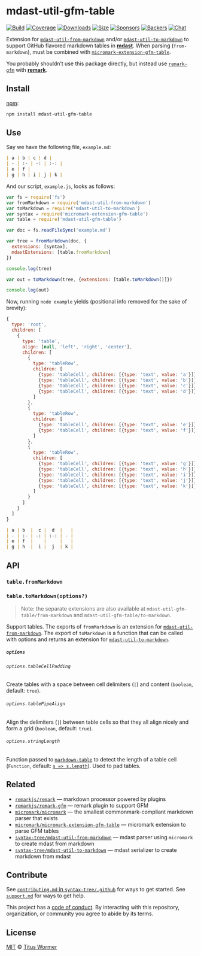 # mdast-util-gfm-table

[![Build][build-badge]][build]
[![Coverage][coverage-badge]][coverage]
[![Downloads][downloads-badge]][downloads]
[![Size][size-badge]][size]
[![Sponsors][sponsors-badge]][collective]
[![Backers][backers-badge]][collective]
[![Chat][chat-badge]][chat]

Extension for [`mdast-util-from-markdown`][from-markdown] and/or
[`mdast-util-to-markdown`][to-markdown] to support GitHub flavored markdown
tables in **[mdast][]**.
When parsing (`from-markdown`), must be combined with
[`micromark-extension-gfm-table`][extension].

You probably shouldn’t use this package directly, but instead use
[`remark-gfm`][remark-gfm] with **[remark][]**.

## Install

[npm][]:

```sh
npm install mdast-util-gfm-table
```

## Use

Say we have the following file, `example.md`:

```markdown
| a | b | c | d |
| - | :- | -: | :-: |
| e | f |
| g | h | i | j | k |
```

And our script, `example.js`, looks as follows:

```js
var fs = require('fs')
var fromMarkdown = require('mdast-util-from-markdown')
var toMarkdown = require('mdast-util-to-markdown')
var syntax = require('micromark-extension-gfm-table')
var table = require('mdast-util-gfm-table')

var doc = fs.readFileSync('example.md')

var tree = fromMarkdown(doc, {
  extensions: [syntax],
  mdastExtensions: [table.fromMarkdown]
})

console.log(tree)

var out = toMarkdown(tree, {extensions: [table.toMarkdown()]})

console.log(out)
```

Now, running `node example` yields (positional info removed for the sake of
brevity):

```js
{
  type: 'root',
  children: [
    {
      type: 'table',
      align: [null, 'left', 'right', 'center'],
      children: [
        {
          type: 'tableRow',
          children: [
            {type: 'tableCell', children: [{type: 'text', value: 'a'}]},
            {type: 'tableCell', children: [{type: 'text', value: 'b'}]},
            {type: 'tableCell', children: [{type: 'text', value: 'c'}]},
            {type: 'tableCell', children: [{type: 'text', value: 'd'}]}
          ]
        },
        {
          type: 'tableRow',
          children: [
            {type: 'tableCell', children: [{type: 'text', value: 'e'}]},
            {type: 'tableCell', children: [{type: 'text', value: 'f'}]}
          ]
        },
        {
          type: 'tableRow',
          children: [
            {type: 'tableCell', children: [{type: 'text', value: 'g'}]},
            {type: 'tableCell', children: [{type: 'text', value: 'h'}]},
            {type: 'tableCell', children: [{type: 'text', value: 'i'}]},
            {type: 'tableCell', children: [{type: 'text', value: 'j'}]},
            {type: 'tableCell', children: [{type: 'text', value: 'k'}]}
          ]
        }
      ]
    }
  ]
}
```

```markdown
| a | b  |  c |  d  |   |
| - | :- | -: | :-: | - |
| e | f  |    |     |   |
| g | h  |  i |  j  | k |
```

## API

### `table.fromMarkdown`

### `table.toMarkdown(options?)`

> Note: the separate extensions are also available at
> `mdast-util-gfm-table/from-markdown` and
> `mdast-util-gfm-table/to-markdown`.

Support tables.
The exports of `fromMarkdown` is an extension for
[`mdast-util-from-markdown`][from-markdown].
The export of `toMarkdown` is a function that can be called with options and
returns an extension for [`mdast-util-to-markdown`][to-markdown].

##### `options`

###### `options.tableCellPadding`

Create tables with a space between cell delimiters (`|`) and content (`boolean`,
default: `true`).

###### `options.tablePipeAlign`

Align the delimiters (`|`) between table cells so that they all align nicely and
form a grid (`boolean`, default: `true`).

###### `options.stringLength`

Function passed to [`markdown-table`][markdown-table] to detect the length of a
table cell (`Function`, default: [`s => s.length`][string-length]).
Used to pad tables.

## Related

*   [`remarkjs/remark`][remark]
    — markdown processor powered by plugins
*   [`remarkjs/remark-gfm`][remark-gfm]
    — remark plugin to support GFM
*   [`micromark/micromark`][micromark]
    — the smallest commonmark-compliant markdown parser that exists
*   [`micromark/micromark-extension-gfm-table`][extension]
    — micromark extension to parse GFM tables
*   [`syntax-tree/mdast-util-from-markdown`][from-markdown]
    — mdast parser using `micromark` to create mdast from markdown
*   [`syntax-tree/mdast-util-to-markdown`][to-markdown]
    — mdast serializer to create markdown from mdast

## Contribute

See [`contributing.md` in `syntax-tree/.github`][contributing] for ways to get
started.
See [`support.md`][support] for ways to get help.

This project has a [code of conduct][coc].
By interacting with this repository, organization, or community you agree to
abide by its terms.

## License

[MIT][license] © [Titus Wormer][author]

<!-- Definitions -->

[build-badge]: https://img.shields.io/travis/syntax-tree/mdast-util-gfm-table.svg

[build]: https://travis-ci.org/syntax-tree/mdast-util-gfm-table

[coverage-badge]: https://img.shields.io/codecov/c/github/syntax-tree/mdast-util-gfm-table.svg

[coverage]: https://codecov.io/github/syntax-tree/mdast-util-gfm-table

[downloads-badge]: https://img.shields.io/npm/dm/mdast-util-gfm-table.svg

[downloads]: https://www.npmjs.com/package/mdast-util-gfm-table

[size-badge]: https://img.shields.io/bundlephobia/minzip/mdast-util-gfm-table.svg

[size]: https://bundlephobia.com/result?p=mdast-util-gfm-table

[sponsors-badge]: https://opencollective.com/unified/sponsors/badge.svg

[backers-badge]: https://opencollective.com/unified/backers/badge.svg

[collective]: https://opencollective.com/unified

[chat-badge]: https://img.shields.io/badge/chat-discussions-success.svg

[chat]: https://github.com/syntax-tree/unist/discussions

[npm]: https://docs.npmjs.com/cli/install

[license]: license

[author]: https://wooorm.com

[contributing]: https://github.com/syntax-tree/.github/blob/HEAD/contributing.md

[support]: https://github.com/syntax-tree/.github/blob/HEAD/support.md

[coc]: https://github.com/syntax-tree/.github/blob/HEAD/code-of-conduct.md

[mdast]: https://github.com/syntax-tree/mdast

[remark]: https://github.com/remarkjs/remark

[remark-gfm]: https://github.com/remarkjs/remark-gfm

[from-markdown]: https://github.com/syntax-tree/mdast-util-from-markdown

[to-markdown]: https://github.com/syntax-tree/mdast-util-to-markdown

[micromark]: https://github.com/micromark/micromark

[extension]: https://github.com/micromark/micromark-extension-gfm-table

[markdown-table]: https://github.com/wooorm/markdown-table

[string-length]: https://github.com/wooorm/markdown-table#optionsstringlength
